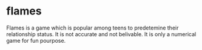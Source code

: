 # flames
Flames is a game which is popular among teens to predetemine their relationship status. It is not accurate and not belivable. It is only a numerical game for fun pourpose.
